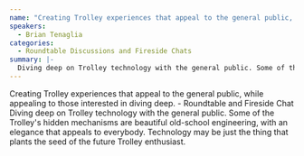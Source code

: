 ```yaml
---
name: "Creating Trolley experiences that appeal to the general public, while appealing to those interested in diving deep"
speakers:
  - Brian Tenaglia
categories:
  - Roundtable Discussions and Fireside Chats
summary: |-
  Diving deep on Trolley technology with the general public. Some of the Trolley's hidden mechanisms are beautiful old-school engineering, with an elegance that appeals to everybody. Technology may be just the thing that plants the seed of the future Trolley enthusiast.
---
```


Creating Trolley experiences that appeal to the general public, while appealing to those interested in diving deep. - Roundtable and Fireside Chat
Diving deep on Trolley technology with the general public. Some of the Trolley's hidden mechanisms are beautiful old-school engineering, with an elegance that appeals to everybody. Technology may be just the thing that plants the seed of the future Trolley enthusiast.